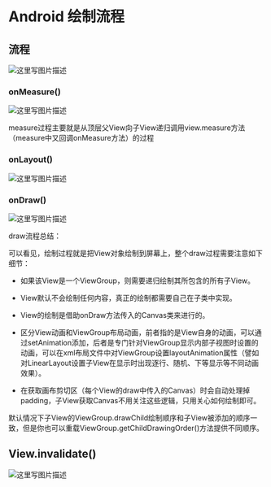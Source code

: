 # Android 绘制流程

## 流程

![这里写图片描述](https://img-blog.csdn.net/20150529090922419)



### onMeasure()

![这里写图片描述](https://img-blog.csdn.net/20150529163050000)

measure过程主要就是从顶层父View向子View递归调用view.measure方法（measure中又回调onMeasure方法）的过程



### onLayout()

![这里写图片描述](https://img-blog.csdn.net/20150529163153998)

### onDraw()

![这里写图片描述](https://img-blog.csdn.net/20150530154328068)



draw流程总结：

可以看见，绘制过程就是把View对象绘制到屏幕上，整个draw过程需要注意如下细节：

- 如果该View是一个ViewGroup，则需要递归绘制其所包含的所有子View。

- View默认不会绘制任何内容，真正的绘制都需要自己在子类中实现。

- View的绘制是借助onDraw方法传入的Canvas类来进行的。

- 区分View动画和ViewGroup布局动画，前者指的是View自身的动画，可以通过setAnimation添加，后者是专门针对ViewGroup显示内部子视图时设置的动画，可以在xml布局文件中对ViewGroup设置layoutAnimation属性（譬如对LinearLayout设置子View在显示时出现逐行、随机、下等显示等不同动画效果）。

- 在获取画布剪切区（每个View的draw中传入的Canvas）时会自动处理掉padding，子View获取Canvas不用关注这些逻辑，只用关心如何绘制即可。

默认情况下子View的ViewGroup.drawChild绘制顺序和子View被添加的顺序一致，但是你也可以重载ViewGroup.getChildDrawingOrder()方法提供不同顺序。

## View.invalidate()

![这里写图片描述](https://img-blog.csdn.net/20150531111928069)

